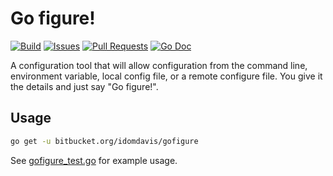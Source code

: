 # Go figure!

[![Build](https://img.shields.io/bitbucket/pipelines/idomdavis/gofigure/main?style=plastic)](https://bitbucket.org/idomdavis/gofigure/addon/pipelines/home)
[![Issues](https://img.shields.io/bitbucket/issues-raw/idomdavis/gofigure?style=plastic)](https://bitbucket.org/idomdavis/gofigure/issues)
[![Pull Requests](https://img.shields.io/bitbucket/pr-raw/idomdavis/gofigure?style=plastic)](https://bitbucket.org/idomdavis/gofigure/pull-requests/)
[![Go Doc](http://img.shields.io/badge/godoc-reference-5272B4.svg?style=plastic)](http://godoc.org/bitbucket.org.idomdavis/gofigure)

A configuration tool that will allow configuration from the command line,
environment variable, local config file, or a remote configure file. You give it
the details and just say "Go figure!".

## Usage

```sh
go get -u bitbucket.org/idomdavis/gofigure
```

See [gofigure_test.go]() for example usage.
